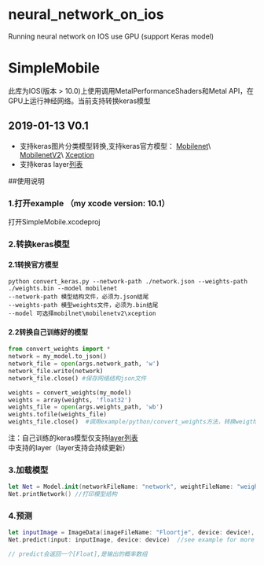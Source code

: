 # neural_network_on_ios
Running neural network on IOS use GPU (support Keras model)

# SimpleMobile
此库为IOS(版本 > 10.0)上使用调用MetalPerformanceShaders和Metal API，在GPU上运行神经网络。当前支持转换keras模型

## 2019-01-13 V0.1
 - 支持keras图片分类模型转换,支持keras官方模型： [Mobilenet](https://keras.io/applications/#mobilenet)\ [MobilenetV2](https://keras.io/applications/#mobilenetv2)\ [Xception](https://keras.io/applications/#mobilenetv2)
 - 支持keras layer[列表](https://github.com/luozhiping/neural_network_on_ios/blob/master/Document/layer_list.markdown)


##使用说明

### 1.打开example （my xcode version: 10.1）
打开SimpleMobile.xcodeproj

### 2.转换keras模型
#### 2.1转换官方模型
```shell
python convert_keras.py --network-path ./network.json --weights-path ./weights.bin --model mobilenet
--network-path 模型结构文件，必须为.json结尾
--weights-path 模型weights文件，必须为.bin结尾
--model 可选择mobilnet\mobilenetv2\xception
```

#### 2.2转换自己训练好的模型
``` python
from convert_weights import *
network = my_model.to_json()
network_file = open(args.network_path, 'w')
network_file.write(network)
network_file.close() #保存网络结构json文件

weights = convert_weights(my_model)
weights = array(weights, 'float32')
weights_file = open(args.weights_path, 'wb')
weights.tofile(weights_file)
weights_file.close()  #调用example/python/convert_weights方法，转换weigths
```
注：自己训练的keras模型仅支持[layer列表](https://github.com/luozhiping/neural_network_on_ios/blob/master/Document/layer_list.markdown)中支持的layer（layer支持会持续更新）

### 3.加载模型
``` swift
let Net = Model.init(networkFileName: "network", weightFileName: "weights") //加载模型文件network.json weights文件weights.bin
Net.printNetwork() //打印模型结构
```
### 4.预测
``` swift
let inputImage = ImageData(imageFileName: "Floortje", device: device!, fileExtension: "png")
Net.predict(input: inputImage, device: device)  //see example for more detail

// predict会返回一个[Float],是输出的概率数组
```
